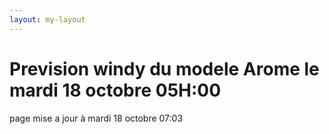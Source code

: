 ```yaml
---
layout: my-layout
---
```



# Prevision windy du modele Arome le mardi 18 octobre 05H:00
page mise a jour à mardi 18 octobre 07:03

